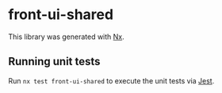 # front-ui-shared

This library was generated with [Nx](https://nx.dev).

## Running unit tests

Run `nx test front-ui-shared` to execute the unit tests via [Jest](https://jestjs.io).
